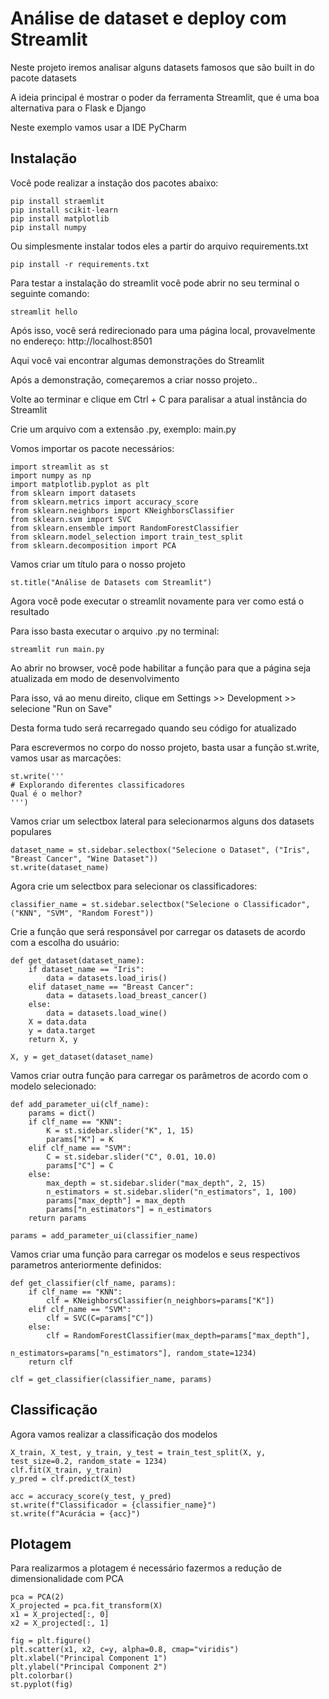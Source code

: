 # Análise de dataset e deploy com Streamlit

Neste projeto iremos analisar alguns datasets famosos que são built in do pacote datasets

A ideia principal é mostrar o poder da ferramenta Streamlit, que é uma boa alternativa para o Flask e Django

Neste exemplo vamos usar a IDE PyCharm

## Instalação

Você pode realizar a instação dos pacotes abaixo:
```
pip install straemlit
pip install scikit-learn
pip install matplotlib
pip install numpy
```

Ou simplesmente instalar todos eles a partir do arquivo requirements.txt

```
pip install -r requirements.txt
```

Para testar a instalação do streamlit você pode abrir no seu terminal o seguinte comando:
```
streamlit hello
```
Após isso, você será redirecionado para uma página local, provavelmente no endereço: http://localhost:8501

Aqui você vai encontrar algumas demonstrações do Streamlit

Após a demonstração, começaremos a criar nosso projeto..

Volte ao terminar e clique em Ctrl + C para paralisar a atual instância do Streamlit

Crie um arquivo com a extensão .py, exemplo: main.py

Vomos importar os pacote necessários:
```
import streamlit as st
import numpy as np
import matplotlib.pyplot as plt
from sklearn import datasets
from sklearn.metrics import accuracy_score
from sklearn.neighbors import KNeighborsClassifier
from sklearn.svm import SVC
from sklearn.ensemble import RandomForestClassifier
from sklearn.model_selection import train_test_split
from sklearn.decomposition import PCA
```
Vamos criar um título para o nosso projeto
```
st.title("Análise de Datasets com Streamlit")
```
Agora você pode executar o streamlit novamente para ver como está o resultado

Para isso basta executar o arquivo .py no terminal:
```
streamlit run main.py
```
Ao abrir no browser, você pode habilitar a função para que a página seja atualizada em modo de desenvolvimento

Para isso, vá ao menu direito, clique em Settings >> Development >> selecione "Run on Save"

Desta forma tudo será recarregado quando seu código for atualizado

Para escrevermos no corpo do nosso projeto, basta usar a função st.write, vamos usar as marcações:
```
st.write('''
# Explorando diferentes classificadores
Qual é o melhor?
''')
```
Vamos criar um selectbox lateral para selecionarmos alguns dos datasets populares
```
dataset_name = st.sidebar.selectbox("Selecione o Dataset", ("Iris", "Breast Cancer", "Wine Dataset"))
st.write(dataset_name)
```
Agora crie um selectbox para selecionar os classificadores:
```
classifier_name = st.sidebar.selectbox("Selecione o Classificador", ("KNN", "SVM", "Random Forest"))
```
Crie a função que será responsável por carregar os datasets de acordo com a escolha do usuário:
```
def get_dataset(dataset_name):
    if dataset_name == "Iris":
        data = datasets.load_iris()
    elif dataset_name == "Breast Cancer":
        data = datasets.load_breast_cancer()
    else:
        data = datasets.load_wine()
    X = data.data
    y = data.target
    return X, y

X, y = get_dataset(dataset_name)
```
Vamos criar outra função para carregar os parâmetros de acordo com o modelo selecionado:
```
def add_parameter_ui(clf_name):
    params = dict()
    if clf_name == "KNN":
        K = st.sidebar.slider("K", 1, 15)
        params["K"] = K
    elif clf_name == "SVM":
        C = st.sidebar.slider("C", 0.01, 10.0)
        params["C"] = C
    else:
        max_depth = st.sidebar.slider("max_depth", 2, 15)
        n_estimators = st.sidebar.slider("n_estimators", 1, 100)
        params["max_depth"] = max_depth
        params["n_estimators"] = n_estimators
    return params

params = add_parameter_ui(classifier_name)
```
Vamos criar uma função para carregar os modelos e seus respectivos parametros anteriormente definidos:
```
def get_classifier(clf_name, params):
    if clf_name == "KNN":
        clf = KNeighborsClassifier(n_neighbors=params["K"])
    elif clf_name == "SVM":
        clf = SVC(C=params["C"])
    else:
        clf = RandomForestClassifier(max_depth=params["max_depth"],
                                     n_estimators=params["n_estimators"], random_state=1234)
    return clf

clf = get_classifier(classifier_name, params)
```
## Classificação
Agora vamos realizar a classificação dos modelos
```
X_train, X_test, y_train, y_test = train_test_split(X, y, test_size=0.2, random_state = 1234)
clf.fit(X_train, y_train)
y_pred = clf.predict(X_test)

acc = accuracy_score(y_test, y_pred)
st.write(f"Classificador = {classifier_name}")
st.write(f"Acurácia = {acc}")
```
## Plotagem
Para realizarmos a plotagem é necessário fazermos a redução de dimensionalidade com PCA
```
pca = PCA(2)
X_projected = pca.fit_transform(X)
x1 = X_projected[:, 0]
x2 = X_projected[:, 1]

fig = plt.figure()
plt.scatter(x1, x2, c=y, alpha=0.8, cmap="viridis")
plt.xlabel("Principal Component 1")
plt.ylabel("Principal Component 2")
plt.colorbar()
st.pyplot(fig)
```
